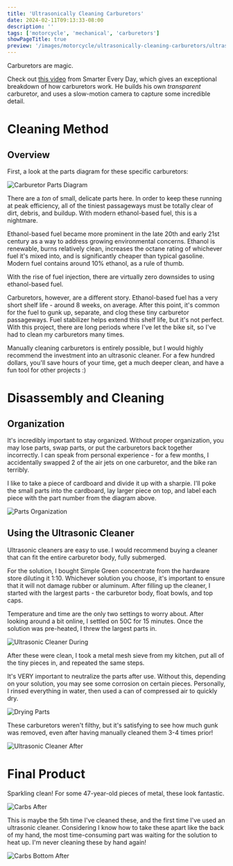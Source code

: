 ```yaml
---
title: 'Ultrasonically Cleaning Carburetors'
date: 2024-02-11T09:13:33-08:00
description: ''
tags: ['motorcycle', 'mechanical', 'carburetors']
showPageTitle: true
preview: '/images/motorcycle/ultrasonically-cleaning-carburetors/ultrasonic-cleaner-during.webp'
---
```


Carburetors are magic.

Check out [this video](https://www.youtube.com/watch?v=toVfvRhWbj8) from Smarter Every Day, which gives an exceptional breakdown of how carburetors work. He builds his own *transparent* carburetor, and uses a slow-motion camera to capture some incredible detail.

# Cleaning Method

## Overview
First, a look at the parts diagram for these specific carburetors:

![Carburetor Parts Diagram](/images/motorcycle/ultrasonically-cleaning-carburetors/parts-diagram.webp)

There are a *ton* of small, delicate parts here. In order to keep these running at peak efficiency, all of the tiniest passageways must be totally clear of dirt, debris, and buildup. With modern ethanol-based fuel, this is a nightmare.

Ethanol-based fuel became more prominent in the late 20th and early 21st century as a way to address growing environmental concerns. Ethanol is renewable, burns relatively clean, increases the octane rating of whichever fuel it's mixed into, and is significantly cheaper than typical gasoline. Modern fuel contains around 10% ethanol, as a rule of thumb.

With the rise of fuel injection, there are virtually zero downsides to using ethanol-based fuel.

Carburetors, however, are a different story. Ethanol-based fuel has a very short shelf life - around 8 weeks, on average. After this point, it's common for the fuel to gunk up, separate, and clog these tiny carburetor passageways. Fuel stabilizer helps extend this shelf life, but it's not perfect. With this project, there are long periods where I've let the bike sit, so I've had to clean my carburetors many times.

Manually cleaning carburetors is entirely possible, but I would highly recommend the investment into an ultrasonic cleaner. For a few hundred dollars, you'll save hours of your time, get a much deeper clean, and have a fun tool for other projects :)

# Disassembly and Cleaning
## Organization
It's incredibly important to stay organized. Without proper organization, you may lose parts, swap parts, or put the carburetors back together incorrectly. I can speak from personal experience - for a few months, I accidentally swapped 2 of the air jets on one carburetor, and the bike ran terribly.

I like to take a piece of cardboard and divide it up with a sharpie. I'll poke the small parts into the cardboard, lay larger piece on top, and label each piece with the part number from the diagram above.

![Parts Organization](/images/motorcycle/ultrasonically-cleaning-carburetors/parts-organization.webp)


## Using the Ultrasonic Cleaner
Ultrasonic cleaners are easy to use. I would recommend buying a cleaner that can fit the entire carburetor body, fully submerged.

For the solution, I bought Simple Green concentrate from the hardware store diluting it 1:10. Whichever solution you choose, it's important to ensure that it will not damage rubber or aluminum. After filling up the cleaner, I started with the largest parts - the carburetor body, float bowls, and top caps.

Temperature and time are the only two settings to worry about. After looking around a bit online, I settled on 50C for 15 minutes. Once the solution was pre-heated, I threw the largest parts in.

![Ultrasonic Cleaner During](/images/motorcycle/ultrasonically-cleaning-carburetors/ultrasonic-cleaner-during.webp)

After these were clean, I took a metal mesh sieve from my kitchen, put all of the tiny pieces in, and repeated the same steps.

It's VERY important to neutralize the parts after use. Without this, depending on your solution, you may see some corrosion on certain pieces. Personally, I rinsed everything in water, then used a can of compressed air to quickly dry.

![Drying Parts](/images/motorcycle/ultrasonically-cleaning-carburetors/drying-parts.webp)

These carburetors weren't filthy, but it's satisfying to see how much gunk was removed, even after having manually cleaned them 3-4 times prior!

![Ultrasonic Cleaner After](/images/motorcycle/ultrasonically-cleaning-carburetors/ultrasonic-cleaner-after.webp)

# Final Product
Sparkling clean! For some 47-year-old pieces of metal, these look fantastic.

![Carbs After](/images/motorcycle/ultrasonically-cleaning-carburetors/carbs-after.webp)

This is maybe the 5th time I've cleaned these, and the first time I've used an ultrasonic cleaner. Considering I know how to take these apart like the back of my hand, the most time-consuming part was waiting for the solution to heat up. I'm never cleaning these by hand again!

![Carbs Bottom After](/images/motorcycle/ultrasonically-cleaning-carburetors/carbs-bottom-after.webp)

